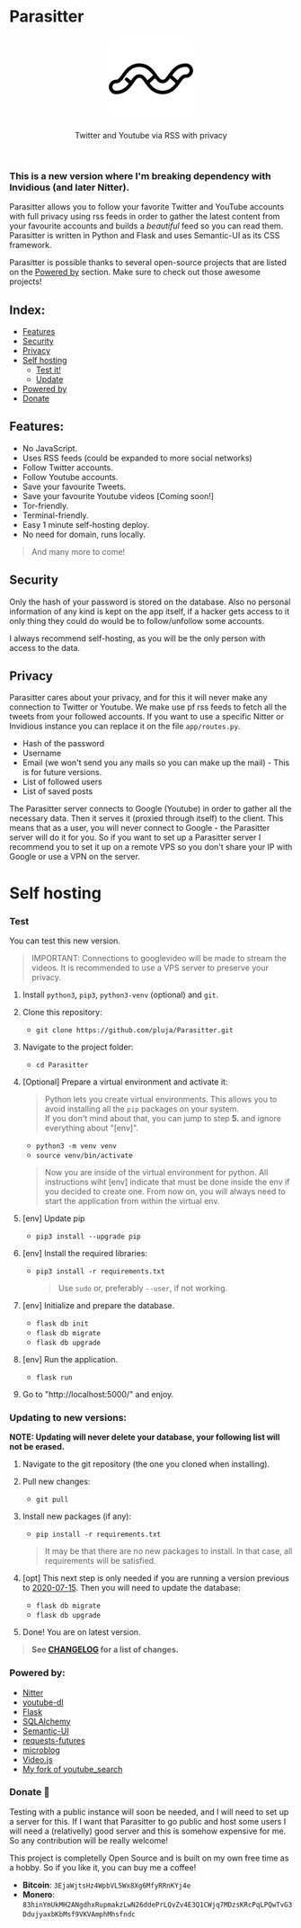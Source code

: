 # Parasitter
<p align="center"> <img width="150" src="app/static/img/logo.png"> </img></p> 
<p align="center"> Twitter and Youtube via RSS with privacy </p>
<br>

### This is a new version where I'm breaking dependency with Invidious (and later Nitter).

Parasitter allows you to follow your favorite Twitter and YouTube accounts with full privacy using rss feeds in order to gather the latest content from your favourite accounts and builds a *beautiful* feed so you can read them. Parasitter is written in Python and Flask and uses Semantic-UI as its CSS framework.

Parasitter is possible thanks to several open-source projects that are listed on the [Powered by](#powered-by) section. Make sure to check out those awesome projects!

## Index:
* [Features](#features)
* [Security](#security)
* [Privacy](#privacy)
* [Self hosting](#self-hosting)
    * [Test it!](#test)
    * [Update](#updating-to-new-versions)
* [Powered by](#powered-by)
* [Donate](#donate-)

## Features:
* No JavaScript.
* Uses RSS feeds (could be expanded to more social networks)
* Follow Twitter accounts.
* Follow Youtube accounts.
* Save your favourite Tweets.
* Save your favourite Youtube videos [Coming soon!]
* Tor-friendly.
* Terminal-friendly.
* Easy 1 minute self-hosting deploy.
* No need for domain, runs locally.
> And many more to come!

## Security
Only the hash of your password is stored on the database. Also no personal information of any kind is kept on the app itself, if a hacker gets access to it only thing they could do would be to follow/unfollow some accounts.

I always recommend self-hosting, as you will be the only person with access to the data.

## Privacy
Parasitter cares about your privacy, and for this it will never make any connection to Twitter or Youtube. We make use pf rss feeds to fetch all the tweets from your followed accounts. If you want to use a specific Nitter or Invidious instance you can replace it on the file `app/routes.py`.

* Hash of the password
* Username
* Email (we won't send you any mails so you can make up the mail) - This is for future versions.
* List of followed users
* List of saved posts

The Parasitter server connects to Google (Youtube) in order to gather all the necessary data. Then it serves it (proxied through itself) to the client. This means that as a user, you will never connect to Google - the Parasitter server will do it for you. So if you want to set up a Parasitter server I recommend you to set it up on a remote VPS so you don't share your IP with Google or use a VPN on the server.

# Self hosting

### Test
You can test this new version.
> IMPORTANT: Connections to googlevideo will be made to stream the videos. It is recommended to use a VPS server to preserve your privacy.

1. Install `python3`, `pip3`, `python3-venv` (optional) and `git`.
2. Clone this repository:
    - `git clone https://github.com/pluja/Parasitter.git`
3. Navigate to the project folder:
    - `cd Parasitter`
4. [Optional] Prepare a virtual environment and activate it:

   > Python lets you create virtual environments. This allows you to avoid installing all the `pip` packages on your system.   
   If you don't mind about that, you can jump to step **5.** and ignore everything about "[env]".
    - `python3 -m venv venv`
    - `source venv/bin/activate`
    > Now you are inside of the virtual environment for python. All instructions wiht [env] indicate that must be done inside the env if you decided to create one. From now on, you will always need to start the application from within the virtual env.
5. [env] Update pip
    - `pip3 install --upgrade pip`
6. [env] Install the required libraries:
    - `pip3 install -r requirements.txt`
       > Use `sudo` or, preferably `--user`, if not working.
7. [env] Initialize and prepare the database.
    - `flask db init`
    - `flask db migrate`
    - `flask db upgrade`
8. [env] Run the application.
    - `flask run`
9. Go to "http://localhost:5000/" and enjoy.

### Updating to new versions:
**NOTE: Updating will never delete your database, your following list will not be erased.**
1. Navigate to the git repository (the one you cloned when installing).
2. Pull new changes:
    - `git pull`
4. Install new packages (if any):
   - `pip install -r requirements.txt`
   > It may be that there are no new packages to install. In that case, all requirements will be satisfied.

5. [opt] This next step is only needed if you are running a version previous to [2020-07-15](CHANGELOG.md). Then you will need to update the database:
    - `flask db migrate`
    - `flask db upgrade`
6. Done! You are on latest version.
> **See [CHANGELOG](CHANGELOG.md) for a list of changes.**

### Powered by:
* [Nitter](https://nitter.net/)
* [youtube-dl](https://github.com/ytdl-org/youtube-dl)
* [Flask](https://flask.palletsprojects.com/)
* [SQLAlchemy](https://docs.sqlalchemy.org/en/13/)
* [Semantic-UI](https://semantic-ui.com)
* [requests-futures](https://github.com/ross/requests-futures)
* [microblog](https://github.com/miguelgrinberg/microblog)
* [Video.js](https://videojs.com/)
* [My fork of youtube_search](https://github.com/pluja/youtube_search-fork)

### Donate 💌
Testing with a public instance will soon be needed, and I will need to set up a server for this. If I want that Parasitter to go public and host some users I will need a (relativelly) good server and this is somehow expensive for me. So any contribution will be really welcome!

This project is completelly Open Source and is built on my own free time as a hobby. So if you like it, you can buy me a coffee!

- **Bitcoin**: `3EjaWjtsHz4WpbVL5Wx8Xg6MfyRRnKYj4e`
- **Monero**: `83hinYmUkMH2ANgdhxRupmakzLwN26ddePrLQvZv4E3Q1CWjq7MDzsKRcPqLPQwTvG3DdujyaxbKbMsf9VKVAmphMhsfndc`
